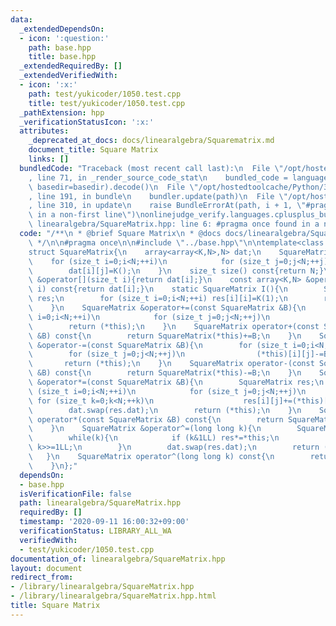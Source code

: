 ```yaml
---
data:
  _extendedDependsOn:
  - icon: ':question:'
    path: base.hpp
    title: base.hpp
  _extendedRequiredBy: []
  _extendedVerifiedWith:
  - icon: ':x:'
    path: test/yukicoder/1050.test.cpp
    title: test/yukicoder/1050.test.cpp
  _pathExtension: hpp
  _verificationStatusIcon: ':x:'
  attributes:
    _deprecated_at_docs: docs/linearalgebra/Squarematrix.md
    document_title: Square Matrix
    links: []
  bundledCode: "Traceback (most recent call last):\n  File \"/opt/hostedtoolcache/Python/3.8.5/x64/lib/python3.8/site-packages/onlinejudge_verify/documentation/build.py\"\
    , line 71, in _render_source_code_stat\n    bundled_code = language.bundle(stat.path,\
    \ basedir=basedir).decode()\n  File \"/opt/hostedtoolcache/Python/3.8.5/x64/lib/python3.8/site-packages/onlinejudge_verify/languages/cplusplus.py\"\
    , line 191, in bundle\n    bundler.update(path)\n  File \"/opt/hostedtoolcache/Python/3.8.5/x64/lib/python3.8/site-packages/onlinejudge_verify/languages/cplusplus_bundle.py\"\
    , line 310, in update\n    raise BundleErrorAt(path, i + 1, \"#pragma once found\
    \ in a non-first line\")\nonlinejudge_verify.languages.cplusplus_bundle.BundleErrorAt:\
    \ linearalgebra/SquareMatrix.hpp: line 6: #pragma once found in a non-first line\n"
  code: "/**\n * @brief Square Matrix\n * @docs docs/linearalgebra/Squarematrix.md\n\
    \ */\n\n#pragma once\n\n#include \"../base.hpp\"\n\ntemplate<class K,size_t N>\n\
    struct SquareMatrix{\n    array<array<K,N>,N> dat;\n    SquareMatrix(){\n    \
    \    for (size_t i=0;i<N;++i)\n            for (size_t j=0;j<N;++j)\n        \
    \        dat[i][j]=K();\n    }\n    size_t size() const{return N;}\n    array<K,N>\
    \ &operator[](size_t i){return dat[i];}\n    const array<K,N> &operator[](size_t\
    \ i) const{return dat[i];}\n    static SquareMatrix I(){\n        SquareMatrix\
    \ res;\n        for (size_t i=0;i<N;++i) res[i][i]=K(1);\n        return res;\n\
    \    }\n    SquareMatrix &operator+=(const SquareMatrix &B){\n        for (size_t\
    \ i=0;i<N;++i)\n            for (size_t j=0;j<N;++j)\n                (*this)[i][j]+=B[i][j];\n\
    \        return (*this);\n    }\n    SquareMatrix operator+(const SquareMatrix\
    \ &B) const{\n        return SquareMatrix(*this)+=B;\n    }\n    SquareMatrix\
    \ &operator-=(const SquareMatrix &B){\n        for (size_t i=0;i<N;++i)\n    \
    \        for (size_t j=0;j<N;++j)\n                (*this)[i][j]-=B[i][j];\n \
    \       return (*this);\n    }\n    SquareMatrix operator-(const SquareMatrix\
    \ &B) const{\n        return SquareMatrix(*this)-=B;\n    }\n    SquareMatrix\
    \ &operator*=(const SquareMatrix &B){\n        SquareMatrix res;\n        for\
    \ (size_t i=0;i<N;++i)\n            for (size_t j=0;j<N;++j)\n               \
    \ for (size_t k=0;k<N;++k)\n                    res[i][j]+=(*this)[i][k]*B[k][j];\n\
    \        dat.swap(res.dat);\n        return (*this);\n    }\n    SquareMatrix\
    \ operator*(const SquareMatrix &B) const{\n        return SquareMatrix(*this)*=B;\n\
    \    }\n    SquareMatrix &operator^=(long long k){\n        SquareMatrix res=I();\n\
    \        while(k){\n            if (k&1LL) res*=*this;\n            *this*=*this;\
    \ k>>=1LL;\n        }\n        dat.swap(res.dat);\n        return (*this);\n \
    \   }\n    SquareMatrix operator^(long long k) const{\n        return SquareMatrix(*this)^=k;\n\
    \    }\n};"
  dependsOn:
  - base.hpp
  isVerificationFile: false
  path: linearalgebra/SquareMatrix.hpp
  requiredBy: []
  timestamp: '2020-09-11 16:00:32+09:00'
  verificationStatus: LIBRARY_ALL_WA
  verifiedWith:
  - test/yukicoder/1050.test.cpp
documentation_of: linearalgebra/SquareMatrix.hpp
layout: document
redirect_from:
- /library/linearalgebra/SquareMatrix.hpp
- /library/linearalgebra/SquareMatrix.hpp.html
title: Square Matrix
---
```

